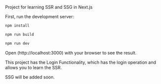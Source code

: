 Project for learning SSR and SSG in Next.js

First, run the development server:

```bash
npm install

npm run build

npm run dev
```

Open (http://localhost:3000) with your browser to see the result.

This project has the Login Functionality, which has the login operation and allows you to learn the SSR.

SSG will be added soon.